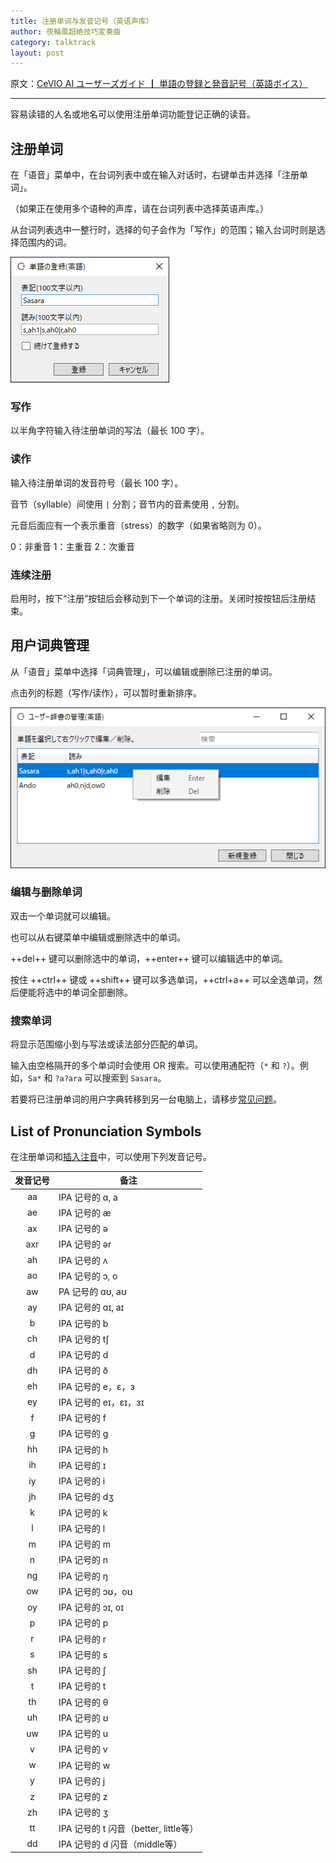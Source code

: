 ```yaml
---
title: 注册单词与发音记号（英语声库）
author: 夜輪風超絶技巧変奏曲
category: talktrack
layout: post
---
```

原文：[CeVIO AI ユーザーズガイド ┃ 単語の登録と発音記号（英語ボイス）](https://cevio.jp/guide/cevio_ai/talktrack/talk_01_english/)

---
容易读错的人名或地名可以使用注册单词功能登记正确的读音。

## 注册单词

在「语音」菜单中，在台词列表中或在输入对话时，右键单击并选择「注册单词」。

（如果正在使用多个语种的声库，请在台词列表中选择英语声库。）

从台词列表选中一整行时，选择的句子会作为「写作」的范围；输入台词时则是选择范围内的词。

![register word](images/talk_01_english_1.png)

### 写作

以半角字符输入待注册单词的写法（最长 100 字）。

### 读作

输入待注册单词的发音符号（最长 100 字）。

音节（syllable）间使用 `|` 分割；音节内的音素使用 `,` 分割。

元音后面应有一个表示重音（stress）的数字（如果省略则为 0）。

0：非重音   1：主重音  2：次重音

### 连续注册

启用时，按下“注册”按钮后会移动到下一个单词的注册。关闭时按按钮后注册结束。

## 用户词典管理

从「语音」菜单中选择「词典管理」，可以编辑或删除已注册的单词。

点击列的标题（写作/读作），可以暂时重新排序。

![talk_01_english_2](images/talk_01_english_2.png)

### 编辑与删除单词

双击一个单词就可以编辑。

也可以从右键菜单中编辑或删除选中的单词。

++del++ 键可以删除选中的单词，++enter++ 键可以编辑选中的单词。

按住 ++ctrl++ 键或 ++shift++ 键可以多选单词，++ctrl+a++ 可以全选单词，然后便能将选中的单词全部删除。

### 搜索单词

将显示范围缩小到与写法或读法部分匹配的单词。

输入由空格隔开的多个单词时会使用 OR 搜索。可以使用通配符（`*` 和 `?`）。例如，`Sa*` 和 `?a?ara` 可以搜索到 `Sasara`。

若要将已注册单词的用户字典转移到另一台电脑上，请移步[常见问题](../faq/faq.md)。

## List of Pronunciation Symbols

在注册单词和[插入注音](talk_01.md#_2)中，可以使用下列发音记号。

| 发音记号 | 备注 |
| :---: | --- |
| aa | IPA 记号的 ɑ, a
| ae | IPA 记号的 æ
| ax | IPA 记号的 ə
| axr | IPA 记号的 ər
| ah | IPA 记号的 ʌ
| ao | IPA 记号的 ɔ, o
| aw | PA 记号的 ɑʊ, aʊ
| ay | IPA 记号的 ɑɪ, aɪ
| b | IPA 记号的 b
| ch | IPA 记号的 tʃ
| d | IPA 记号的 d
| dh | IPA 记号的 ð
| eh | IPA 记号的 e，ɛ，ɜ
| ey | IPA 记号的 eɪ，ɛɪ，ɜɪ
| f | IPA 记号的 f
| g | IPA 记号的 g
| hh | IPA 记号的 h
| ih | IPA 记号的 ɪ
| iy | IPA 记号的 i
| jh | IPA 记号的 dʒ
| k | IPA 记号的 k
| l | IPA 记号的 l
| m | IPA 记号的 m
| n | IPA 记号的 n
| ng | IPA 记号的 ŋ
| ow | IPA 记号的 ɔʊ，oʊ
| oy | IPA 记号的 ɔɪ, oɪ
| p | IPA 记号的 p
| r | IPA 记号的 r
| s | IPA 记号的 s
| sh | IPA 记号的 ʃ
| t | IPA 记号的 t
| th | IPA 记号的 θ
| uh | IPA 记号的 ʊ
| uw | IPA 记号的 u
| v | IPA 记号的 v
| w | IPA 记号的 w
| y | IPA 记号的 j
| z | IPA 记号的 z
| zh | IPA 记号的 ʒ
| tt | IPA 记号的 t 闪音（better, little等）
| dd | IPA 记号的 d 闪音（middle等）